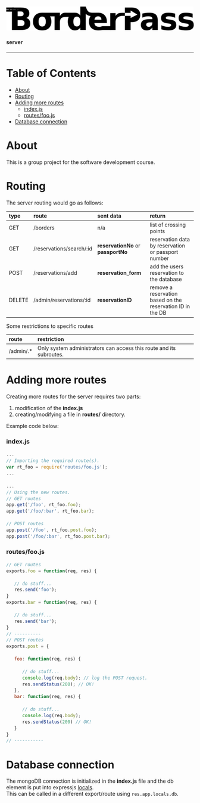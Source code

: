 ![Borderpass](/img/icon-bp.png)
#### server

---

# Table of Contents

* [About](#about)
* [Routing](#routing)
* [Adding more routes](#adding-more-routes)
  * [index.js](#indexjs)
  * [routes/foo.js](#routesfoojs)
* [Database connection](#database-connection)

# About  
This is a group project for the software development course.

# Routing
The server routing would go as follows:

| type | route | sent data | return |
| :-- | :-- | :-- | :-- |
| GET | /borders | n/a | list of crossing points |
| GET | /reservations/search/:id | **reservationNo** or **passportNo** | reservation data by reservation or passport number |
| POST | /reservations/add | **reservation_form** | add the users reservation to the database |
| DELETE | /admin/reservations/:id | **reservationID** | remove a reservation based on the reservation ID in the DB |

Some restrictions to specific routes

| route | restriction |
| :-- | :-- |
| /admin/.* | Only system administrators can access this route and its subroutes. |

# Adding more routes
Creating more routes for the server requires two parts:   
1. modification of the **index.js**
2. creating/modifying a file in **routes/** directory.

Example code below:

### index.js
```javascript
...
// Importing the required route(s).
var rt_foo = require('routes/foo.js');
...

...
// Using the new routes.
// GET routes
app.get('/foo', rt_foo.foo);
app.get('/foo/:bar', rt_foo.bar);

// POST routes
app.post('/foo', rt_foo.post.foo);
app.post('/foo/:bar', rt_foo.post.bar);
```

### routes/foo.js
```javascript
// GET routes
exports.foo = function(req, res) {

   // do stuff...
   res.send('foo');
}
exports.bar = function(req, res) {

   // do stuff...
   res.send('bar');
}
// ----------
// POST routes
exports.post = {

   foo: function(req, res) {

      // do stuff...
      console.log(req.body); // log the POST request.
      res.sendStatus(200); // OK!
   },
   bar: function(req, res) {

      // do stuff...
      console.log(req.body);
      res.sendStatus(200) // OK!
   }
}
// -----------
```

# Database connection
The mongoDB connection is initialized in the **index.js** file and the db element is put into expressjs [locals](http://expressjs.com/en/4x/api.html#res.locals).  
This can be called in a different export/route using ```
res.app.locals.db ```.
